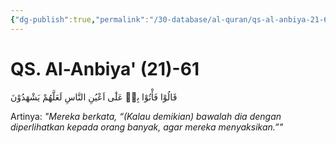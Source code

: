 ```yaml
---
{"dg-publish":true,"permalink":"/30-database/al-quran/qs-al-anbiya-21-61/"}
---
```



# QS. Al-Anbiya' (21)-61
قَالُوْا فَأْتُوْا بِهٖ عَلٰٓى اَعْيُنِ النَّاسِ لَعَلَّهُمْ يَشْهَدُوْنَ 

Artinya: *"Mereka berkata, “(Kalau demikian) bawalah dia dengan diperlihatkan kepada orang banyak, agar mereka menyaksikan.”"*
